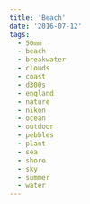 ```yaml
---
title: 'Beach'
date: '2016-07-12'
tags:
  - 50mm
  - beach
  - breakwater
  - clouds
  - coast
  - d300s
  - england
  - nature
  - nikon
  - ocean
  - outdoor
  - pebbles
  - plant
  - sea
  - shore
  - sky
  - summer
  - water
---
```

